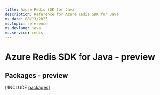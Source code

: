 ```yaml
---
title: Azure Redis SDK for Java
description: Reference for Azure Redis SDK for Java
ms.date: 08/13/2025
ms.topic: reference
ms.devlang: java
ms.service: redis
---
```

# Azure Redis SDK for Java - preview
## Packages - preview
[!INCLUDE [packages](redis-index.md)]